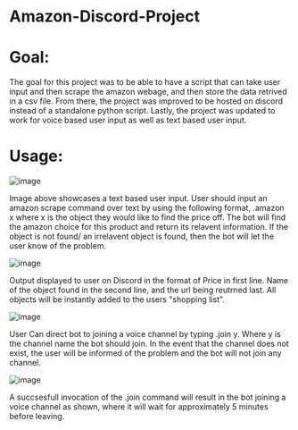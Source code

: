 # Amazon-Discord-Project
 
# Goal: 
The goal for this project was to be able to have a script that can take user input and then scrape the amazon webage, and then store the data retrived in a csv file.    From there, the project was improved to be hosted on discord instead of a standalone python script. Lastly, the project was updated to work for voice based user input as well as text based user input.

# Usage:
![image](https://user-images.githubusercontent.com/73033647/194969168-bbfbde7e-475b-4e2e-b44f-41e47ce9b5bc.png)

Image above showcases a text based user input. User should input an amazon scrape command over text by using the following format, .amazon x where x is the object they would like to find the price off. The bot will find the amazon choice for this product and return its relavent information. If the object is not found/ an irrelavent object is found, then the bot will let the user know of the problem. 

![image](https://user-images.githubusercontent.com/73033647/194946793-d36947b3-460f-4178-9f99-dcb2cd1ef038.png)

Output displayed to user on Discord in the format of Price in first line. Name of the object found in the second line, and the url being reutrned last. All objects will be instantly added to the users "shopping list". 


![image](https://user-images.githubusercontent.com/73033647/194969288-c02f1f5c-469c-4a71-b269-f188130de3a3.png)

User Can direct bot to joining a voice channel by typing .join y. Where y is the channel name the bot should join. In the event that the channel does not exist, the user will be informed of the problem and the bot will not join any channel.


![image](https://user-images.githubusercontent.com/73033647/194948093-638247e1-080d-446c-9f14-61b1a4b3681a.png)

A succsesfull invocation of the .join command will result in the bot joining a voice channel as shown, where it will wait for approximately 5 minutes before leaving. 
